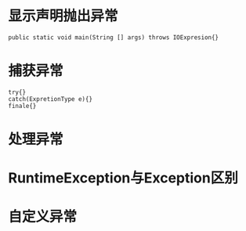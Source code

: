 # 显示声明抛出异常
	public static void main(String [] args) throws IOExpresion{}
# 捕获异常
	try{}
	catch(ExpretionType e){}
	finale{}

# 处理异常
# RuntimeException与Exception区别
# 自定义异常

